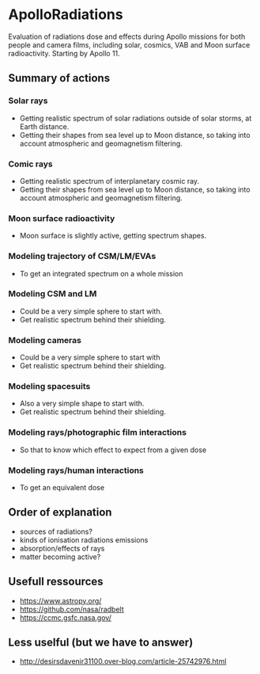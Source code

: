 # ApolloRadiations
Evaluation of radiations dose and effects during Apollo missions for both people and camera films, including solar, cosmics, VAB and Moon surface radioactivity.
Starting by Apollo 11.

## Summary of actions

### Solar rays
   - Getting realistic spectrum of solar radiations outside of solar storms, at Earth distance.
   - Getting their shapes from sea level up to Moon distance, so taking into account atmospheric and geomagnetism filtering.

### Comic rays
   - Getting realistic spectrum of interplanetary cosmic ray.
   - Getting their shapes from sea level up to Moon distance, so taking into account atmospheric and geomagnetism filtering.

### Moon surface radioactivity
   - Moon surface is slightly active, getting spectrum shapes.

### Modeling trajectory of CSM/LM/EVAs
   - To get an integrated spectrum on a whole mission

### Modeling CSM and LM
   - Could be a very simple sphere to start with.
   - Get realistic spectrum behind their shielding.

### Modeling cameras
   - Could be a very simple sphere to start with
   - Get realistic spectrum behind their shielding.

### Modeling spacesuits
   - Also a very simple shape to start with.
   - Get realistic spectrum behind their shielding.

### Modeling rays/photographic film interactions
   - So that to know which effect to expect from a given dose

### Modeling rays/human interactions
   - To get an equivalent dose


## Order of explanation

- sources of radiations?
- kinds of ionisation radiations emissions
- absorption/effects of rays
- matter becoming active?



## Usefull ressources

   - https://www.astropy.org/
   - https://github.com/nasa/radbelt
   - https://ccmc.gsfc.nasa.gov/
    
## Less uselful (but we have to answer)
   - http://desirsdavenir31100.over-blog.com/article-25742976.html
     
